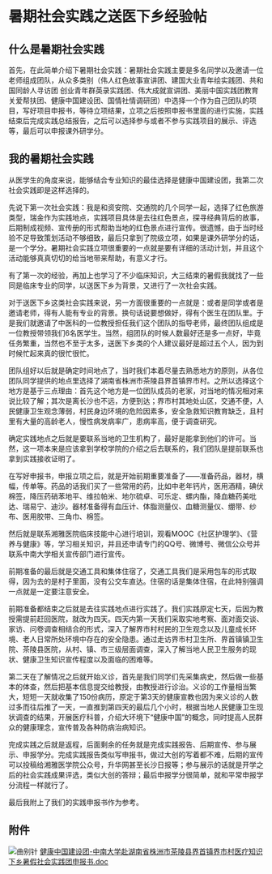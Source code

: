 # 暑期社会实践之送医下乡经验帖

## 什么是暑期社会实践

首先，在此简单介绍下暑期社会实践：暑期社会实践主要是多名同学以及邀请一位老师组成团队，从众多类别（伟人红色故事宣讲团、建国大业青年绘实践团、共和国同龄人寻访团  创业青年群英录实践团、伟大成就宣讲团、美丽中国实践团教育关爱帮扶团、健康中国建设团、国情社情调研团）中选择一个作为自己团队的项目，写好项目申报书，等待立项结果，立项之后按照申报书里面的进行实施，实践结束后完成实践总结报告，之后可以选择参与或者不参与实践项目的展示、评选等，最后可以申报课外研学分。

## 我的暑期社会实践

从医学生的角度来说，能够结合专业知识的最佳选择是健康中国建设团，我第二次社会实践即是这样选择的。

先说下第一次社会实践：我是和资安院、交通院的几个同学一起，选择了红色旅游类型，瑞金作为实践地点，实践项目具体是去往红色景点，探寻经典背后的故事，后期制成视频、宣传册的形式帮助当地的红色景点进行宣传。很遗憾，由于当时经验不足导致策划活动不够细致，最后只拿到了院级立项，如果是课外研学分的话，是一个学分。暑期社会实践立项很重要的一点就是要有详细的活动计划，并且这个活动能够真真切切的给当地带来帮助，有意义才行。

有了第一次的经验，再加上也学习了不少临床知识，大三结束的暑假我就找了一些同是临床专业的同学，以送医下乡为背景，又进行了一次社会实践。

对于送医下乡这类社会实践来说，另一方面很重要的一点就是：或者是同学或者是邀请老师，得有人能有专业的背景。换句话说要想做好，得有个医生在团队里。于是我们就邀请了中医科的一位教授担任我们这个团队的指导老师，最终团队组成是一位教授带领我们6名医学生。当然，组团队的时候人数最好还是多一点好，毕竟任务繁重，当然也不至于太多，送医下乡类的个人建议最好是超过五个人，因为到时候忙起来真的很忙很忙。

团队组好以后就是确定时间地点了，当时我们本着尽量去熟悉地方的原则，从各位团队同学提供的地点里选择了湖南省株洲市茶陵县界首镇界市村。之所以选择这个地方是基于三点理由：首先这个地方是一位团队成员的老家，对当地的情况相对来说比较了解；其次是离长沙也不远，方便到达；界市村其地处山区，交通不便，人民健康卫生观念薄弱，村民身边环境的危险因素多，安全急救知识教育缺乏，且村里有大量的高龄老人，慢性病发病率广，患病率高，便于调查研究。

确定实践地点之后就是要联系当地的卫生机构了，最好是能拿到他们的许可。当然，这一项本来是应该拿到学校学院的介绍之后去联系的，我们团队是提前联系也拿到实践接收证明了。

在写好申报书，申报立项之后，就是开始前期重要准备了——准备药品，器材，横幅，传单等。药品的话我们买了一些常用的药，比如中老年钙片，医用酒精，碘伏棉签，降压药硝苯地平、维拉帕米、地尔硫卓、可乐定、螺内酯，降血糖药美吡达、瑞易宁、迪沙。器材准备得有血压计、体脂测量仪、血糖测量仪、绷带、纱布、医用胶带、三角巾、棉签。

然后就是联系湘雅医院临床技能中心进行培训，观看MOOC《社区护理学》、《营养与健康》等，学习相关知识，并且还申请专门的QQ号、微博号、微信公众号并联系中南大学相关宣传部门进行宣传。

前期准备的最后就是交通工具和集体住宿了，交通工具我们是采用包车的形式取得，因为去的是村子里面，没有公交车直达。住宿的话是集体住宿，在此特别强调一点就是一定要注意安全。

前期准备都结束之后就是去往实践地点进行实践了。我们实践原定七天，后因为教授需提前赶回医院，就改为四天。四天内第一天我们采取实地考察、面对面交谈、家访、问卷调查相结合的形式，深入了解界市村村民的卫生观念以及儿童成长环境、老人日常所处环境中存在的安全隐患。通过走访界市村卫生所、界首镇镇卫生院、茶陵县医院，从村、镇、市三级层面调查，深入了解当地人民卫生服务的现状、健康卫生知识宣传程度以及面临的困难等。

第二天在了解情况之后就开始义诊，首先是我们同学们先采集病史，然后做一些基本的体查，然后把基本信息提交给教授，由教授进行诊治。义诊的工作量相当繁大，短短一天就收集了150份病历，原定于第3天的健康宣教也因为来义诊的人数过多而往后推了一天，一直推到第四天的最后几个小时，根据当地人民健康卫生现状调查的结果，开展医疗科普，介绍大环境下“健康中国”的概念，同时提高人民群众的健康理念，宣传普及各种防病治病知识。

完成实践之后就是返程，后面剩余的任务就是完成实践报告、后期宣传、参与展示、申报学分。完成实践报告类似写申报书，做过大创的写着都不难，后期的宣传可以投稿给湘雅医学院公众号，升华网甚至长沙日报等；参与展示的话就是开学之后的社会实践成果评选，类似大创的答辩；最后申报学分很简单，就和平常申报学分流程一样就行了。

最后我附上了我们的实践申报书作为参考。

## 附件

![曲别针](https://gitee.com/zcx980605/Survive_XYSM_dev/raw/master/Image/_1.svg)
[健康中国建设团-中南大学赴湖南省株洲市茶陵县界首镇界市村医疗知识下乡暑假社会实践团申报书.doc](https://gitee.com/zcx980605/Survive_XYSM_dev/raw/master/Attachment/Ch4_3_%E5%81%A5%E5%BA%B7%E4%B8%AD%E5%9B%BD%E5%BB%BA%E8%AE%BE%E5%9B%A2-%E4%B8%AD%E5%8D%97%E5%A4%A7%E5%AD%A6%E8%B5%B4%E6%B9%96%E5%8D%97%E7%9C%81%E6%A0%AA%E6%B4%B2%E5%B8%82%E8%8C%B6%E9%99%B5%E5%8E%BF%E7%95%8C%E9%A6%96%E9%95%87%E7%95%8C%E5%B8%82%E6%9D%91%E5%8C%BB%E7%96%97%E7%9F%A5%E8%AF%86%E4%B8%8B%E4%B9%A1%E6%9A%91%E5%81%87%E7%A4%BE%E4%BC%9A%E5%AE%9E%E8%B7%B5%E5%9B%A2%E7%94%B3%E6%8A%A5%E4%B9%A6.doc)